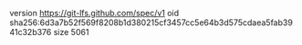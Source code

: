 version https://git-lfs.github.com/spec/v1
oid sha256:6d3a7b52f569f8208b1d380215cf3457cc5e64b3d575cdaea5fab3941c32b376
size 5061
